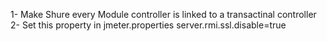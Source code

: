 1- Make Shure every Module controller is linked to a transactinal controller
2-  Set this property in jmeter.properties server.rmi.ssl.disable=true